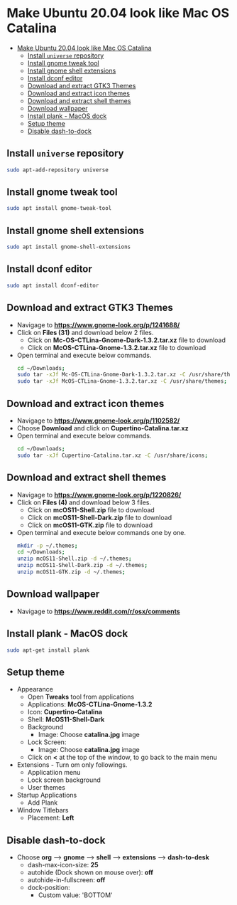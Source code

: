 # Make Ubuntu 20.04 look like Mac OS Catalina

- [Make Ubuntu 20.04 look like Mac OS Catalina](#make-ubuntu-2004-look-like-mac-os-catalina)
  - [Install `universe` repository](#install-universe-repository)
  - [Install gnome tweak tool](#install-gnome-tweak-tool)
  - [Install gnome shell extensions](#install-gnome-shell-extensions)
  - [Install dconf editor](#install-dconf-editor)
  - [Download and extract GTK3 Themes](#download-and-extract-gtk3-themes)
  - [Download and extract icon themes](#download-and-extract-icon-themes)
  - [Download and extract shell themes](#download-and-extract-shell-themes)
  - [Download wallpaper](#download-wallpaper)
  - [Install plank - MacOS dock](#install-plank---macos-dock)
  - [Setup theme](#setup-theme)
  - [Disable dash-to-dock](#disable-dash-to-dock)

## Install `universe` repository

```bash
sudo apt-add-repository universe
```

## Install gnome tweak tool

```bash
sudo apt install gnome-tweak-tool
```

## Install gnome shell extensions

```bash
sudo apt install gnome-shell-extensions
```

## Install dconf editor

```bash
sudo apt install dconf-editor
```

## Download and extract GTK3 Themes

- Navigage to **https://www.gnome-look.org/p/1241688/**
- Click on **Files (31)** and download below 2 files.
  - Click on **Mc-OS-CTLina-Gnome-Dark-1.3.2.tar.xz** file to download
  - Click on **McOS-CTLina-Gnome-1.3.2.tar.xz** file to download
- Open terminal and execute below commands.
    ```bash
    cd ~/Downloads;
    sudo tar -xJf Mc-OS-CTLina-Gnome-Dark-1.3.2.tar.xz -C /usr/share/themes;
    sudo tar -xJf McOS-CTLina-Gnome-1.3.2.tar.xz -C /usr/share/themes;
    ```

## Download and extract icon themes

- Navigage to **https://www.gnome-look.org/p/1102582/**
- Choose **Download** and click on **Cupertino-Catalina.tar.xz**
- Open terminal and execute below commands.
    ```bash
    cd ~/Downloads;
    sudo tar -xJf Cupertino-Catalina.tar.xz -C /usr/share/icons;
    ```

## Download and extract shell themes

- Navigage to **https://www.gnome-look.org/p/1220826/**
- Click on **Files (4)** and download below 3 files.
  - Click on **mcOS11-Shell.zip** file to download
  - Click on **mcOS11-Shell-Dark.zip** file to download
  - Click on **mcOS11-GTK.zip** file to download
- Open terminal and execute below commands one by one.
    ```bash
    mkdir -p ~/.themes;
    cd ~/Downloads;
    unzip mcOS11-Shell.zip -d ~/.themes;
    unzip mcOS11-Shell-Dark.zip -d ~/.themes;
    unzip mcOS11-GTK.zip -d ~/.themes;
    ```

## Download wallpaper

- Navigage to **https://www.reddit.com/r/osx/comments**

## Install plank - MacOS dock

```bash
sudo apt-get install plank
```

## Setup theme

- Appearance 
  - Open **Tweaks** tool from applications
  - Applications: **McOS-CTLina-Gnome-1.3.2**
  - Icon: **Cupertino-Catalina**
  - Shell: **McOS11-Shell-Dark**
  - Background
    - Image: Choose **catalina.jpg** image
  - Lock Screen:
    - Image: Choose **catalina.jpg** image
  - Click on **<** at the top of the window, to go back to the main menu
- Extensions - Turn om only followings.
  - Applicatiion menu
  - Lock screen background
  - User themes
- Startup Applications
  - Add Plank
- Window Titlebars
  - Placement: **Left**  

## Disable dash-to-dock

- Choose **org** --> **gnome** --> **shell** --> **extensions** --> **dash-to-desk**
  - dash-max-icon-size: **25**
  - autohide (Dock shown on mouse over): **off**
  - autohide-in-fullscreen: **off**
  - dock-position:
    - Custom value: 'BOTTOM' 
